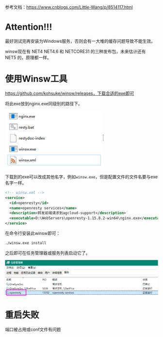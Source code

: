 参考文档：https://www.cnblogs.com/Little-Wang/p/8514117.html



# Attention!!!

最好测试完再安装为Windows服务，否则会有一大堆的缓存问题导致不能生效。

winsw现在有 NET4 NET4.6 和 NETCORE31 的三种发布包，未来估计还有 NET5 的，原理都一样。



# 使用Winsw工具

https://github.com/kohsuke/winsw/releases，下载合适的exe即可

将此exe放到nginx.exe同级别的路径下。

![image-20200507204123191](attachments/image-20200507204123191.png)

下载到的exe可以改成其他名字，例如`winsw.exe`，但是配置文件的文件名要与exe名字一样。

``` XML
<!-- winsw.xml -->
<service>
  <id>openresty</id>
  <name>openresty services</name>
  <description>转发前端请求到agcloud-support</description>
  <executable>D:\WebServers\openresty-1.15.8.2-win64\nginx.exe</executable>
</service>
```

在命令行安装此winsw即可：

``` BASH
./winsw.exe install
```

之后即可在任务管理器或服务列表启动它了。

![image-20200507204243166](attachments/image-20200507204243166.png)

# 重启失败

端口被占用或conf文件有问题